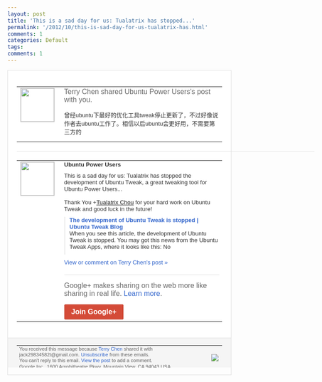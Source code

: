 ```yaml
---
layout: post
title: 'This is a sad day for us: Tualatrix has stopped...'
permalink: '/2012/10/this-is-sad-day-for-us-tualatrix-has.html'
comments: 1
categories: Default
tags: 
comments: 1
---
```

<div style="border:solid 1px #dfdfdf;color:#686868;font:13px Arial"><div style="background-color:#fff;padding:20px;"><table cellpadding="0" cellspacing="0"><tr><td style="padding-right:15px;vertical-align:top"><a href="https://plus.google.com/_/notifications/emlink?emrecipient=110200756825219614165&amp;emid=CLDYs5T4jLMCFS2jtAodgWIAAA&amp;path=%2F108643996575278738906&amp;dt=1350644850820&amp;uob=8"><img height="75" src="https://lh3.googleusercontent.com/-KKRGTyJ5Bl0/AAAAAAAAAAI/AAAAAAAAEEY/jllxqER5dCk/s75-c-k-a/photo.jpg" style="border:solid 1px #cccccc;" width="75"/></a></td><td style="width:578px;color:#333;font:13px Arial;vertical-align:top"><div style="color:#686868;font:16px Arial;padding-bottom:15px">Terry Chen shared Ubuntu Power Users's post with you.</div><div style="padding-bottom:10px">曾经ubuntu下最好的优化工具twea<wbr/>k停止更新了，不过好像说作者去ubunt<wbr/>u工作了。相信以后ubuntu会更好用，<wbr/>不需要第三方的</div></td></tr></table><div style="margin:20px 0;border-bottom:solid 1px #dfdfdf;width:670px"></div><table cellpadding="0" cellspacing="0"><tr><td style="padding-right:15px;vertical-align:top"><a href="https://plus.google.com/_/notifications/emlink?emrecipient=110200756825219614165&amp;emid=CLDYs5T4jLMCFS2jtAodgWIAAA&amp;path=%2F104372691875730904642&amp;dt=1350644850820&amp;uob=8"><img height="75" src="https://lh3.googleusercontent.com/-AUYP8OyqRzg/AAAAAAAAAAI/AAAAAAAAABA/aMkWfv0LeH8/s75-c-k-a/photo.jpg" style="border:solid 1px #cccccc;" width="75"/></a></td><td style="width:578px;color:#333;font:13px Arial;vertical-align:top"><div style="font-weight:bold;padding-bottom:10px">Ubuntu Power Users</div><div style="padding-bottom:10px">This is a sad day for us: Tualatrix has stopped the development of Ubuntu Tweak, a great tweaking tool for Ubuntu Power Users...<br/><br/>Thank You <span class="proflinkWrapper"><span class="proflinkPrefix">+</span><a class="proflink" href="https://plus.google.com/106732295056818863536" oid="106732295056818863536">Tualatrix Chou</a></span>&nbsp;for your hard work on Ubuntu Tweak and good luck in the future!</div><div style="margin-bottom:10px;padding-left:10px; border-left:2px solid #EAEAEA"><span style="margin-right:5px"><a href="http://blog.ubuntu-tweak.com/2012/10/19/the-development-of-ubuntu-tweak-is-stopped.html" style="color:#3366CC;text-decoration:none"><span style="font-weight:bold">The development of Ubuntu Tweak is stopped | Ubuntu Tweak Blog</span></a><div style="padding-bottom:10px">When you see this article, the development of Ubuntu Tweak is stopped. You may got this news from the Ubuntu Tweak Apps, where it looks like this: No</div></span></div><a href="https://plus.google.com/_/notifications/emlink?emrecipient=110200756825219614165&amp;emid=CLDYs5T4jLMCFS2jtAodgWIAAA&amp;path=%2F108643996575278738906%2Fposts%2F4Qkasn4ZYge%3Fgpinv%3DAMIXal_2u3gWG8fU8Hz0GVx3LaJKrvNAoSHvGFo-C4X05TgP1uad701x71YIfaBDcTIajLdxgG9Wl0-6QD4sLgByM-vOKMJz5-qm9qvVK30LHpEpZgnbVWM&amp;dt=1350644850820&amp;uob=8" style="color:#3366CC;text-decoration:none">View or comment on Terry Chen's post »</a><div style="margin-top:20px;border-top:solid 1px #dfdfdf"><div style="padding:15px 0;color:#686868;font:16px Arial">Google+ makes sharing on the web more like sharing in real life. <a href="http://www.google.com/+/learnmore/" style="color:#3366CC;text-decoration:none">Learn more</a>.</div><a href="https://plus.google.com/_/notifications/emlink?emrecipient=110200756825219614165&amp;emid=CLDYs5T4jLMCFS2jtAodgWIAAA&amp;path=%2F%3Fgpinv%3DAMIXal_2u3gWG8fU8Hz0GVx3LaJKrvNAoSHvGFo-C4X05TgP1uad701x71YIfaBDcTIajLdxgG9Wl0-6QD4sLgByM-vOKMJz5-qm9qvVK30LHpEpZgnbVWM&amp;dt=1350644850820&amp;uob=8" style="display:inline-block;padding:7px 15px;background-color:#d44b38; color:#fff;font-size:16px; font-weight:bold;border-radius:2px;-webkit-border-radius:2px; -moz-border-radius:2px;border:solid 1px #c43b28; white-space:nowrap;text-decoration:none">Join Google+</a></div></td></tr></table></div><div style="border-top:solid 1px #dfdfdf;padding:0 20px; background-color:#f5f5f5"><table cellpadding="0" cellspacing="0" style="height:50px"><tbody><tr><td style="vertical-align:middle;width:100%; color:#636363;font:11px Arial; line-height:120%">You received this message because <a href="https://plus.google.com/_/notifications/emlink?emrecipient=110200756825219614165&amp;emid=CLDYs5T4jLMCFS2jtAodgWIAAA&amp;path=%2F108643996575278738906%3Fgpinv%3DAMIXal_2u3gWG8fU8Hz0GVx3LaJKrvNAoSHvGFo-C4X05TgP1uad701x71YIfaBDcTIajLdxgG9Wl0-6QD4sLgByM-vOKMJz5-qm9qvVK30LHpEpZgnbVWM&amp;dt=1350644850820&amp;uob=8" style="color:#3366CC;text-decoration:none">Terry Chen</a> shared it with jack29834582t@gmail.com. <a href="https://plus.google.com/_/notifications/emlink?emrecipient=110200756825219614165&amp;emid=CLDYs5T4jLMCFS2jtAodgWIAAA&amp;path=%2F_%2Fnonplus%2Femailsettings%3Fgpinv%3DAMIXal_2u3gWG8fU8Hz0GVx3LaJKrvNAoSHvGFo-C4X05TgP1uad701x71YIfaBDcTIajLdxgG9Wl0-6QD4sLgByM-vOKMJz5-qm9qvVK30LHpEpZgnbVWM%26est%3DADH5u8Upt5s2EnHopKpJ12KxMFY8l97FyYcgsgtaW3jfz7ZoADtE4aLdKmY-nASDAKbeuAdDii8H2RSE3LnLBbaCXmsqK3NPgiVVAQil2AjOtPZVUEphlAVeuLNVAk2ucBf5dIB84AmcPR5iyBBe-Vj4nP7H13t7vA&amp;dt=1350644850820&amp;uob=8" style="color:#3366CC;text-decoration:none">Unsubscribe</a> from these emails.<br/>You can't reply to this email. <a href="https://plus.google.com/_/notifications/emlink?emrecipient=110200756825219614165&amp;emid=CLDYs5T4jLMCFS2jtAodgWIAAA&amp;path=%2F108643996575278738906%2Fposts%2F4Qkasn4ZYge%3Fgpinv%3DAMIXal_2u3gWG8fU8Hz0GVx3LaJKrvNAoSHvGFo-C4X05TgP1uad701x71YIfaBDcTIajLdxgG9Wl0-6QD4sLgByM-vOKMJz5-qm9qvVK30LHpEpZgnbVWM&amp;dt=1350644850820&amp;uob=8" style="color:#3366CC;text-decoration:none">View the post</a> to add a comment.<br/>Google Inc., 1600 Amphitheatre Pkwy, Mountain View, CA 94043 USA<br/></td><td><img src="https://ssl.gstatic.com/s2/oz/images/notifications/logo/google-plus-6617a72bb36cc548861652780c9e6ff1.png"/></td></tr></tbody></table></div></div>